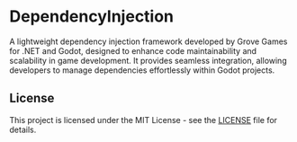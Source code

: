 # DependencyInjection

A lightweight dependency injection framework developed by Grove Games for .NET and Godot, designed to enhance code maintainability and scalability in game development. It provides seamless integration, allowing developers to manage dependencies effortlessly within Godot projects.

## License

This project is licensed under the MIT License - see the [LICENSE](LICENSE) file for details.
